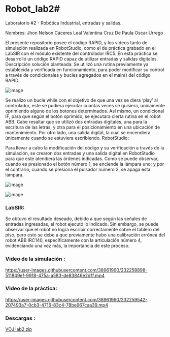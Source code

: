 # Robot_lab2#

Laboratorio #2 - Robótica Industrial, entradas y salidas..

Nombres: Jhon Nelson Cáceres Leal
         Valentina Cruz De Paula
         Oscar Urrego

El presente repositorio posee el código RAPID, y los videos tanto de simulación realizada en RobotStudio, como el de práctica grabado en el LabSIR con el módulo existente del controlador IRC5.
En esta práctica se desarrolló un código RAPID capaz de utilizar entradas y salidas digitales.
Descripción solución planteada:
Se utilizó una rutina previamente ya establecida y verificada en funcionamiento, para poder modificar su control a través de condicionales y bucles agregados en el main() del código RAPID.

![image](https://user-images.githubusercontent.com/38961990/232258807-1ea0dc32-c641-4e8f-9792-670f8fbd6e7f.png)


Se realizo un bucle while con el objetivo de que una vez se diera ‘play’ al controlador, este se pudiera ejecutar cuantas veces se quisiera, únicamente oprimiendo alguno de los botones determinados. Así mismo, un condicional IF, para que según el botón oprimido, se ejecutara cierta rutina en el robot ABB.
Cabe resaltar que se utilizó dos entradas digitales, una para la escritura de las letras, y otra para el posicionamiento en una ubicación de mantenimiento. Por otro lado, una salida digital, la cual se encendiera únicamente cuando se estuviera escribiendo. 
RobotStudio:

Para llevar a cabo la modificación del código y su verificación a través de la simulación, se crearon dos entradas y una salida digital en RobotStudio para que este atendiera las órdenes indicadas.
Como se puede observar, cuando es presionado el botón número 1, se enciende la lámpara uno; y por el contrario, cuando se presiona el pulsador número 2, se apaga esta lámpara.

![image](https://user-images.githubusercontent.com/38961990/232258814-3f6e343d-4efd-4725-a636-298bc2c48d75.png)

![image](https://user-images.githubusercontent.com/38961990/232258815-a4b6643c-7b26-4c53-a599-811335b521df.png)

###  LabSIR:

Se obtuvo el resultado deseado, debido a que según las señales de entradas ingresadas, el robot ejecutó lo indicado. Sin embargo, se puede observar que el robot no logra escribir correctamente sobre el tablero del piso, pero esto se debe a que previamente hubo una calibración errónea del robot ABB IRC140, específicamente con la articulación número 4, evidenciando una vez más, la importancia de este proceso. 


###  Video de la simulación :

https://user-images.githubusercontent.com/38961990/232258898-511849ef-9918-475a-a583-de83846e2d1f.mp4

###  Video de la práctica:



https://user-images.githubusercontent.com/38961990/232259542-207493a7-0cb3-4716-83c4-78be967caa39.mp4



###  Descargas :


[VOJ lab2.zip](https://github.com/jhoncale/Robot_lab2/files/11240911/VOJ.lab2.zip)

